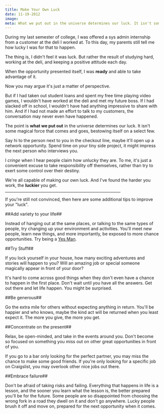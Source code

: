 ```yaml
---
title: Make Your Own Luck
date: 11-19-2012
image:
meta: What we put out in the universe determines our luck. It isn't some magical force that comes and goes, bestowing itself on a select few.
---
```


During my last semester of college, I was offered a sys admin internship from a customer at the deli I worked at. To this day, my parents still tell me how lucky I was for that to happen.

The thing is, I didn't feel it was luck. But rather the result of studying hard, working at the deli, and keeping a positive attitude each day.

When the opportunity presented itself, I was **ready** and able to take advantage of it.

Now you may argue it's just a matter of perspective.

But if I had taken out student loans and spent my free time playing video games, I wouldn't have worked at the deli and met my future boss. If I had slacked off in school, I wouldn't have had anything impressive to share with him. And if I had not made an effort to talk to my customers, the conversation may never even have happened.

The point is **what we put out** in the universe determines our luck. It isn't some magical force that comes and goes, bestowing itself on a select few.

Say hi to the person next to you in the checkout line, maybe it'll open up a network opportunity. Spend time on your tiny side project, it might impress the next person who interviews you.

I *cringe* when I hear people claim how unlucky they are. To me, it's just a convenient excuse to take responsibility off themselves, rather than try to exert some control over their destiny.

We're all capable of making our own luck. And I've found the harder you work, the **luckier** you get.

<hr width="75%">

If you're still not convinced, then here are some additional tips to improve your "luck".

##Add variety to your life##

Instead of hanging out at the same places, or talking to the same types of people, try changing up your environment and activities. You'll meet new people, learn new things, and more importantly, be exposed to more chance opportunities. Try being a [Yes Man][1].

##Try Stuff##

If you lock yourself in your house, how many exciting adventures and stories will happen to you? Will an amazing job or special someone magically appear in front of your door?

It's hard to come across good things when they don't even have a chance to happen in the first place. Don't wait until you have all the answers. Get out there and let life happen. You might be surprised.

##Be generous##

Go the extra mile for others without expecting anything in return. You'll be happier and who knows, maybe the kind act will be returned when you least expect it. The more you give, the more you get.

##Concentrate on the present##

Relax, be open-minded, and take in the events around you. Don't become so focused on something you miss out on other great opportunities in front of you.

If you go to a bar only looking for the perfect partner, you may miss the chance to make some good friends. If you're only looking for a specific job on Craigslist, you may overlook other nice jobs out there.

##Embrace failure##

Don't be afraid of taking risks and failing. Everything that happens in life is a lesson, and the sooner you learn what the lesson is, the better prepared you'll be for the future. Some people are so disappointed from choosing the wrong fork in a road they dwell on it and don't go anywhere. Lucky people brush it off and move on, prepared for the next opportunity when it comes.

[1]: http://en.wikipedia.org/wiki/Yes_Man_(film)
